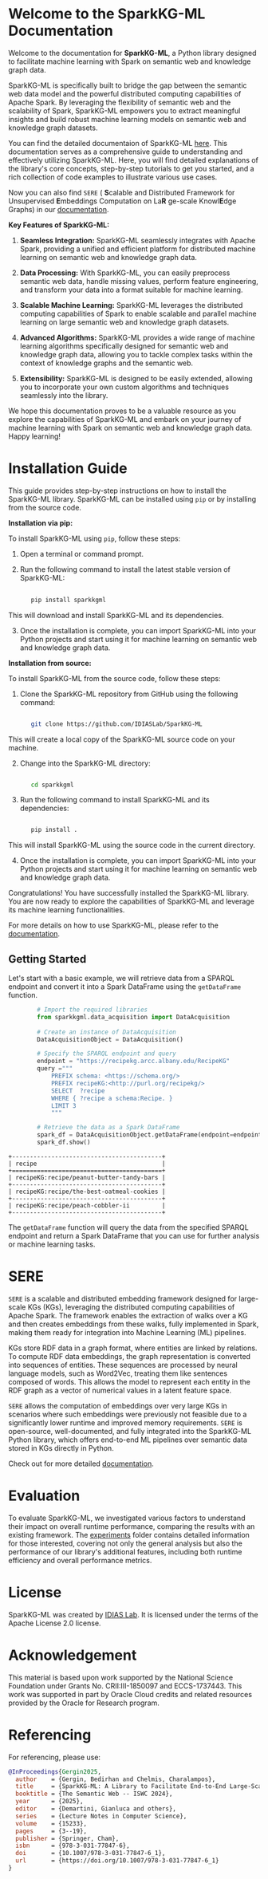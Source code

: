 
Welcome to the SparkKG-ML Documentation
====================================

Welcome to the documentation for **SparkKG-ML**, a Python library designed to facilitate machine learning with Spark on semantic web and knowledge graph data. 

SparkKG-ML is specifically built to bridge the gap between the semantic web data model and the powerful distributed computing capabilities of Apache Spark. By leveraging the flexibility of semantic web and the scalability of Spark, SparkKG-ML empowers you to extract meaningful insights and build robust machine learning models on semantic web and knowledge graph datasets.

You can find the detailed documentaion of SparkKG-ML [here](https://sparkkgml.readthedocs.io/en/latest/index.html#). This documentation serves as a comprehensive guide to understanding and effectively utilizing SparkKG-ML. Here, you will find detailed explanations of the library's core concepts, step-by-step tutorials to get you started, and a rich collection of code examples to illustrate various use cases. 

Now you can also find  ``SERE`` ( **S**calable and Distributed Framework for Unsupervised 
**E**mbeddings Computation on La**R** ge-scale Knowl**E**dge Graphs) in our [documentation](https://sparkkgml.readthedocs.io/en/latest/sere.html). 


**Key Features of SparkKG-ML:**

1. **Seamless Integration:** SparkKG-ML seamlessly integrates with Apache Spark, providing a unified and efficient platform for distributed machine learning on semantic web and knowledge graph data.

2. **Data Processing:** With SparkKG-ML, you can easily preprocess semantic web data, handle missing values, perform feature engineering, and transform your data into a format suitable for machine learning.

3. **Scalable Machine Learning:** SparkKG-ML leverages the distributed computing capabilities of Spark to enable scalable and parallel machine learning on large semantic web and knowledge graph datasets.

4. **Advanced Algorithms:** SparkKG-ML provides a wide range of machine learning algorithms specifically designed for semantic web and knowledge graph data, allowing you to tackle complex tasks within the context of knowledge graphs and the semantic web.

5. **Extensibility:** SparkKG-ML is designed to be easily extended, allowing you to incorporate your own custom algorithms and techniques seamlessly into the library.

We hope this documentation proves to be a valuable resource as you explore the capabilities of SparkKG-ML and embark on your journey of machine learning with Spark on semantic web and knowledge graph data. Happy learning!

Installation Guide
==================

This guide provides step-by-step instructions on how to install the SparkKG-ML library. SparkKG-ML can be installed using `pip` or by installing from the source code.

**Installation via pip:**

To install SparkKG-ML using `pip`, follow these steps:

1. Open a terminal or command prompt.

2. Run the following command to install the latest stable version of SparkKG-ML:

   ```bash
      
      pip install sparkkgml

This will download and install SparkKG-ML and its dependencies.

3. Once the installation is complete, you can import SparkKG-ML into your Python projects and start using it for machine learning on semantic web and knowledge graph data.

**Installation from source:**

To install SparkKG-ML from the source code, follow these steps:

1. Clone the SparkKG-ML repository from GitHub using the following command:

   ```bash

      git clone https://github.com/IDIASLab/SparkKG-ML

This will create a local copy of the SparkKG-ML source code on your machine.

2. Change into the SparkKG-ML directory:

   ```bash

      cd sparkkgml

3. Run the following command to install SparkKG-ML and its dependencies:

   ```bash

      pip install .

This will install SparkKG-ML using the source code in the current directory.

4. Once the installation is complete, you can import SparkKG-ML into your Python projects and start using it for machine learning on semantic web and knowledge graph data.

Congratulations! You have successfully installed the SparkKG-ML library. You are now ready to explore the capabilities of SparkKG-ML and leverage its machine learning functionalities.

For more details on how to use SparkKG-ML, please refer to the [documentation](https://sparkkgml.readthedocs.io/en/latest/index.html#).

## Getting Started

Let's start with a basic example, we will retrieve data from a SPARQL endpoint and convert it into a Spark DataFrame using the `getDataFrame` function.

```python
        # Import the required libraries
        from sparkkgml.data_acquisition import DataAcquisition
        
        # Create an instance of DataAcquisition 
        DataAcquisitionObject = DataAcquisition()

        # Specify the SPARQL endpoint and query
        endpoint = "https://recipekg.arcc.albany.edu/RecipeKG"
        query ="""
            PREFIX schema: <https://schema.org/>
            PREFIX recipeKG:<http://purl.org/recipekg/>
            SELECT  ?recipe
            WHERE { ?recipe a schema:Recipe. }
            LIMIT 3
            """

        # Retrieve the data as a Spark DataFrame
        spark_df = DataAcquisitionObject.getDataFrame(endpoint=endpoint, query=query)
        spark_df.show()
```

    +------------------------------------------+
    | recipe                                   |
    +==========================================+
    | recipeKG:recipe/peanut-butter-tandy-bars |
    +------------------------------------------+
    | recipeKG:recipe/the-best-oatmeal-cookies |
    +------------------------------------------+
    | recipeKG:recipe/peach-cobbler-ii         |
    +------------------------------------------+

The ``getDataFrame`` function will query the data from the specified SPARQL endpoint and return a Spark DataFrame that you can use for further analysis or machine learning tasks.

SERE
============

``SERE`` is a scalable and distributed embedding framework designed for large-scale KGs (KGs), leveraging the distributed computing capabilities of Apache Spark. The framework enables the extraction of walks over a KG and then creates embeddings from these walks, fully implemented in Spark, making them ready for integration into Machine Learning (ML) pipelines.

KGs store RDF data in a graph format, where entities are linked by relations. To compute RDF data embeddings, the graph representation is converted into sequences of entities. These sequences are processed by neural language models, such as Word2Vec, treating them like sentences composed of words. This allows the model to represent each entity in the RDF graph as a vector of numerical values in a latent feature space.

``SERE`` allows the computation of embeddings over very large KGs in scenarios where such embeddings were previously not feasible due to a significantly lower runtime and improved memory requirements. ``SERE`` is open-source, well-documented, and fully integrated into the SparkKG-ML Python library, which offers end-to-end ML pipelines over semantic data stored in KGs directly in Python.

Check out for more detailed [documentation](https://sparkkgml.readthedocs.io/en/latest/sere.html).

Evaluation
==========

To evaluate SparkKG-ML, we investigated various factors to understand their impact on overall runtime performance, comparing the results with an existing framework. The [experiments](https://github.com/IDIASLab/SparkKG-ML/tree/main/experiments) folder contains detailed information for those interested, covering not only the general analysis but also the performance of our library's additional features, including both runtime efficiency and overall performance metrics.

License
=========

SparkKG-ML was created by [IDIAS Lab](http://www.cs.albany.edu/~cchelmis/ideaslab.html). It is licensed under the terms of the Apache License 2.0 license.

Acknowledgement
=================

This material is based upon work supported by the National Science Foundation under Grants No. CRII:III-1850097 and ECCS-1737443. This work was supported in part by Oracle Cloud credits and related resources provided by the Oracle for Research program.

Referencing
=================

For referencing, please use:

```bibtex
@InProceedings{Gergin2025,
  author    = {Gergin, Bedirhan and Chelmis, Charalampos},
  title     = {SparkKG-ML: A Library to Facilitate End-to-End Large-Scale Machine Learning Over Knowledge Graphs in Python},
  booktitle = {The Semantic Web -- ISWC 2024},
  year      = {2025},
  editor    = {Demartini, Gianluca and others},
  series    = {Lecture Notes in Computer Science},
  volume    = {15233},
  pages     = {3--19},
  publisher = {Springer, Cham},
  isbn      = {978-3-031-77847-6},
  doi       = {10.1007/978-3-031-77847-6_1},
  url       = {https://doi.org/10.1007/978-3-031-77847-6_1}
}
